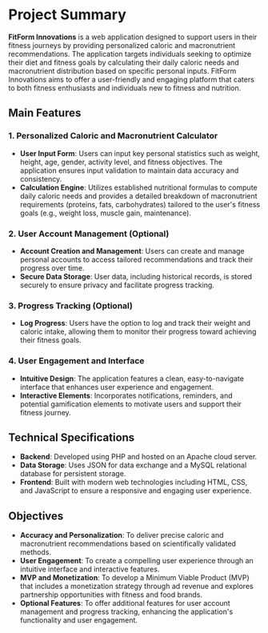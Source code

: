 # Project Summary

**FitForm Innovations** is a web application designed to support users in their fitness journeys by providing personalized caloric and macronutrient recommendations. The application targets individuals seeking to optimize their diet and fitness goals by calculating their daily caloric needs and macronutrient distribution based on specific personal inputs. FitForm Innovations aims to offer a user-friendly and engaging platform that caters to both fitness enthusiasts and individuals new to fitness and nutrition.

## Main Features

### 1. Personalized Caloric and Macronutrient Calculator

- **User Input Form**: Users can input key personal statistics such as weight, height, age, gender, activity level, and fitness objectives. The application ensures input validation to maintain data accuracy and consistency.
- **Calculation Engine**: Utilizes established nutritional formulas to compute daily caloric needs and provides a detailed breakdown of macronutrient requirements (proteins, fats, carbohydrates) tailored to the user's fitness goals (e.g., weight loss, muscle gain, maintenance).

### 2. User Account Management (Optional)

- **Account Creation and Management**: Users can create and manage personal accounts to access tailored recommendations and track their progress over time.
- **Secure Data Storage**: User data, including historical records, is stored securely to ensure privacy and facilitate progress tracking.

### 3. Progress Tracking (Optional)

- **Log Progress**: Users have the option to log and track their weight and caloric intake, allowing them to monitor their progress toward achieving their fitness goals.

### 4. User Engagement and Interface

- **Intuitive Design**: The application features a clean, easy-to-navigate interface that enhances user experience and engagement.
- **Interactive Elements**: Incorporates notifications, reminders, and potential gamification elements to motivate users and support their fitness journey.

## Technical Specifications

- **Backend**: Developed using PHP and hosted on an Apache cloud server.
- **Data Storage**: Uses JSON for data exchange and a MySQL relational database for persistent storage.
- **Frontend**: Built with modern web technologies including HTML, CSS, and JavaScript to ensure a responsive and engaging user experience.

## Objectives

- **Accuracy and Personalization**: To deliver precise caloric and macronutrient recommendations based on scientifically validated methods.
- **User Engagement**: To create a compelling user experience through an intuitive interface and interactive features.
- **MVP and Monetization**: To develop a Minimum Viable Product (MVP) that includes a monetization strategy through ad revenue and explores partnership opportunities with fitness and food brands.
- **Optional Features**: To offer additional features for user account management and progress tracking, enhancing the application's functionality and user engagement.